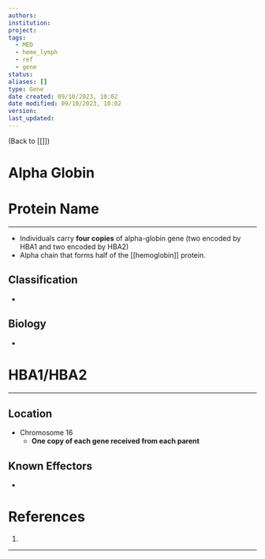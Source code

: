 ```yaml
---
authors: 
institution: 
project: 
tags:
  - MED
  - heme_lymph
  - ref
  - gene
status: 
aliases: []
type: Gene
date created: 09/10/2023, 10:02
date modified: 09/10/2023, 10:02
version: 
last_updated:
---
```


(Back to [[]])

# Alpha Globin

# Protein Name
---
- Individuals carry **four copies** of alpha-globin gene (two encoded by HBA1 and two encoded by HBA2)
- Alpha chain that forms half of the [[hemoglobin]] protein.
## Classification
- 

## Biology
- 

# HBA1/HBA2
---
## Location
- Chromosome 16
	- **One copy of each gene received from each parent**

## Known Effectors
- 

# References
1. 

---
